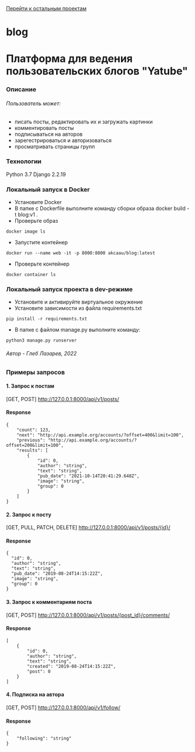 [Перейти к остальным проектам](https://github.com/akchau/akchau/blob/main/README.md#проекты)

# blog
# Платформа для ведения пользовательских блогов "Yatube"
### Описание
###### Пользователь может:
- писать посты, редактировать их и загружать картинки
- комментировать посты
- подписываться на авторов
- зарегестрироваться и авторизоваться
- просматривать страницы групп
### Технологии
Python 3.7
Django 2.2.19

### Локальный запуск в Docker
- Установите Docker
- В папке c Dockerfile выполните команду сборки образа
docker build -t blog:v1 .
- Проверьте образ
```
docker image ls
```
- Запустите контейнер
```
docker run --name web -it -p 8000:8000 akcaau/blog:latest
```
- Проверьте контейнер
```
docker container ls
```


### Локальный запуск проекта в dev-режиме
- Установите и активируйте виртуальное окружение
- Установите зависимости из файла requirements.txt
```
pip install -r requirements.txt
``` 
- В папке с файлом manage.py выполните команду:
```
python3 manage.py runserver
```
###### Автор - Глеб Лазарев, 2022

### Примеры запросов

#### 1. Запрос к постам

[GET, POST] http://127.0.0.1:8000/api/v1/posts/

#### Response
```
{
    "count": 123,
    "next": "http://api.example.org/accounts/?offset=400&limit=100",
    "previous": "http://api.example.org/accounts/?offset=200&limit=100",
    "results": [
        {
            "id": 0,
            "author": "string",
            "text": "string",
            "pub_date": "2021-10-14T20:41:29.648Z",
            "image": "string",
            "group": 0
        }
    ]
}
```
#### 2. Запрос к посту

[GET, PULL, PATCH, DELETE] http://127.0.0.1:8000/api/v1/posts/{id}/

#### Response
```
{
  "id": 0,
  "author": "string",
  "text": "string",
  "pub_date": "2019-08-24T14:15:22Z",
  "image": "string",
  "group": 0
}
```


#### 3. Запрос к комментариям поста

[GET, POST] http://127.0.0.1:8000/api/v1/posts/{post_id}/comments/

#### Response
```
[
    {
        "id": 0,
        "author": "string",
        "text": "string",
        "created": "2019-08-24T14:15:22Z",
        "post": 0
    }
]
```


#### 4. Подписка на автора

[GET, POST] http://127.0.0.1:8000/api/v1/follow/

#### Response
```
{
    "following": "string"
}
```
